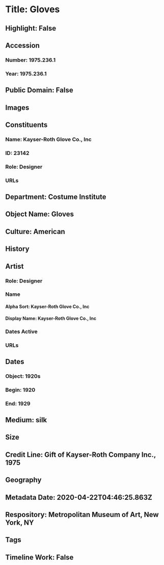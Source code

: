 # Title: Gloves
## Highlight: False
## Accession
### Number: 1975.236.1
### Year: 1975.236.1
## Public Domain: False
## Images
## Constituents
### Name: Kayser-Roth Glove Co., Inc
### ID: 23142
### Role: Designer
### URLs
## Department: Costume Institute
## Object Name: Gloves
## Culture: American
## History
## Artist
### Role: Designer
### Name
#### Alpha Sort: Kayser-Roth Glove Co., Inc
#### Display Name: Kayser-Roth Glove Co., Inc
### Dates Active
### URLs
## Dates
### Object: 1920s
### Begin: 1920
### End: 1929
## Medium: silk
## Size
## Credit Line: Gift of Kayser-Roth Company Inc., 1975
## Geography
## Metadata Date: 2020-04-22T04:46:25.863Z
## Respository: Metropolitan Museum of Art, New York, NY
## Tags
## Timeline Work: False